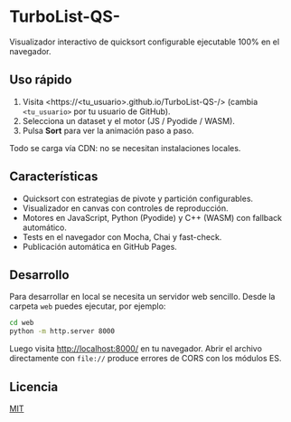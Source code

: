 # TurboList-QS- 

Visualizador interactivo de quicksort configurable ejecutable 100% en el navegador. 

## Uso rápido

1. Visita <https://<tu_usuario>.github.io/TurboList-QS-/> (cambia `<tu_usuario>` por tu usuario de GitHub).
2. Selecciona un dataset y el motor (JS / Pyodide / WASM).
3. Pulsa **Sort** para ver la animación paso a paso.

Todo se carga vía CDN: no se necesitan instalaciones locales.

## Características

- Quicksort con estrategias de pivote y partición configurables.
- Visualizador en canvas con controles de reproducción.
- Motores en JavaScript, Python (Pyodide) y C++ (WASM) con fallback automático.
- Tests en el navegador con Mocha, Chai y fast-check.
- Publicación automática en GitHub Pages.

## Desarrollo

Para desarrollar en local se necesita un servidor web sencillo. Desde la
carpeta `web` puedes ejecutar, por ejemplo:

```bash
cd web
python -m http.server 8000
```

Luego visita <http://localhost:8000/> en tu navegador. Abrir el archivo
directamente con `file://` produce errores de CORS con los módulos ES.

## Licencia

[MIT](LICENSE)
